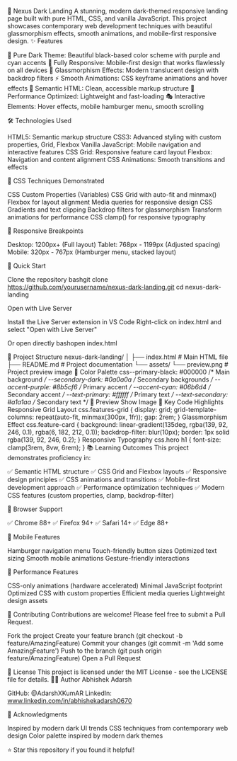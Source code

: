 🌙 Nexus Dark Landing
A stunning, modern dark-themed responsive landing page built with pure HTML, CSS, and vanilla JavaScript. This project showcases contemporary web development techniques with beautiful glassmorphism effects, smooth animations, and mobile-first responsive design.
✨ Features

🎨 Pure Dark Theme: Beautiful black-based color scheme with purple and cyan accents
📱 Fully Responsive: Mobile-first design that works flawlessly on all devices
🔮 Glassmorphism Effects: Modern translucent design with backdrop filters
⚡ Smooth Animations: CSS keyframe animations and hover effects
🎯 Semantic HTML: Clean, accessible markup structure
🚀 Performance Optimized: Lightweight and fast-loading
🎭 Interactive Elements: Hover effects, mobile hamburger menu, smooth scrolling

🛠️ Technologies Used

HTML5: Semantic markup structure
CSS3: Advanced styling with custom properties, Grid, Flexbox
Vanilla JavaScript: Mobile navigation and interactive features
CSS Grid: Responsive feature card layout
Flexbox: Navigation and content alignment
CSS Animations: Smooth transitions and effects

🎯 CSS Techniques Demonstrated

CSS Custom Properties (Variables)
CSS Grid with auto-fit and minmax()
Flexbox for layout alignment
Media queries for responsive design
CSS Gradients and text clipping
Backdrop filters for glassmorphism
Transform animations for performance
CSS clamp() for responsive typography

📱 Responsive Breakpoints

Desktop: 1200px+ (Full layout)
Tablet: 768px - 1199px (Adjusted spacing)
Mobile: 320px - 767px (Hamburger menu, stacked layout)

🚀 Quick Start

Clone the repository
bashgit clone https://github.com/yourusername/nexus-dark-landing.git
cd nexus-dark-landing

Open with Live Server

Install the Live Server extension in VS Code
Right-click on index.html and select "Open with Live Server"


Or open directly
bashopen index.html


📁 Project Structure
nexus-dark-landing/
│
├── index.html          # Main HTML file
├── README.md           # Project documentation
└── assets/
    └── preview.png     # Project preview image
🎨 Color Palette
css--primary-black: #000000      /* Main background */
--secondary-dark: #0a0a0a     /* Secondary backgrounds */
--accent-purple: #8b5cf6      /* Primary accent */
--accent-cyan: #06b6d4        /* Secondary accent */
--text-primary: #ffffff       /* Primary text */
--text-secondary: #a1a1aa     /* Secondary text */
📸 Preview
Show Image
🔧 Key Code Highlights
Responsive Grid Layout
css.features-grid {
    display: grid;
    grid-template-columns: repeat(auto-fit, minmax(300px, 1fr));
    gap: 2rem;
}
Glassmorphism Effect
css.feature-card {
    background: linear-gradient(135deg, rgba(139, 92, 246, 0.1), rgba(6, 182, 212, 0.1));
    backdrop-filter: blur(10px);
    border: 1px solid rgba(139, 92, 246, 0.2);
}
Responsive Typography
css.hero h1 {
    font-size: clamp(3rem, 8vw, 6rem);
}
📚 Learning Outcomes
This project demonstrates proficiency in:

✅ Semantic HTML structure
✅ CSS Grid and Flexbox layouts
✅ Responsive design principles
✅ CSS animations and transitions
✅ Mobile-first development approach
✅ Performance optimization techniques
✅ Modern CSS features (custom properties, clamp, backdrop-filter)

🌟 Browser Support

✅ Chrome 88+
✅ Firefox 94+
✅ Safari 14+
✅ Edge 88+

📱 Mobile Features

Hamburger navigation menu
Touch-friendly button sizes
Optimized text sizing
Smooth mobile animations
Gesture-friendly interactions

🚀 Performance Features

CSS-only animations (hardware accelerated)
Minimal JavaScript footprint
Optimized CSS with custom properties
Efficient media queries
Lightweight design assets

🤝 Contributing
Contributions are welcome! Please feel free to submit a Pull Request.

Fork the project
Create your feature branch (git checkout -b feature/AmazingFeature)
Commit your changes (git commit -m 'Add some AmazingFeature')
Push to the branch (git push origin feature/AmazingFeature)
Open a Pull Request

📄 License
This project is licensed under the MIT License - see the LICENSE file for details.
👨‍💻 Author
Abhishek Adarsh

GitHub: @AdarshXKumAR
LinkedIn: www.linkedin.com/in/abhishekadarsh0670

🙏 Acknowledgments

Inspired by modern dark UI trends
CSS techniques from contemporary web design
Color palette inspired by modern dark themes


⭐ Star this repository if you found it helpful!
